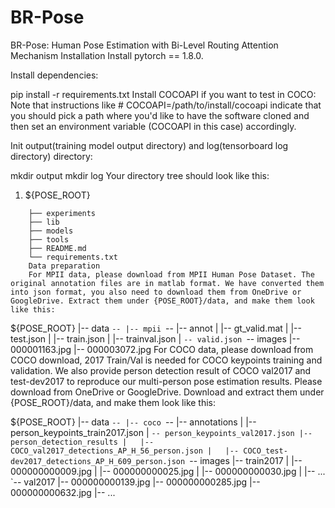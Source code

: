 # BR-Pose

BR-Pose: Human Pose Estimation with Bi-Level Routing Attention Mechanism
Installation
Install pytorch == 1.8.0.

Install dependencies:

pip install -r requirements.txt
Install COCOAPI if you want to test in COCO: Note that instructions like # COCOAPI=/path/to/install/cocoapi indicate that you should pick a path where you'd like to have the software cloned and then set an environment variable (COCOAPI in this case) accordingly.

Init output(training model output directory) and log(tensorboard log directory) directory:

mkdir output 
mkdir log
Your directory tree should look like this:

1. ${POSE_ROOT}
```
    ├── experiments
    ├── lib
    ├── models
    ├── tools 
    ├── README.md
    └── requirements.txt
    Data preparation
    For MPII data, please download from MPII Human Pose Dataset. The original annotation files are in matlab format. We have converted them into json format, you also need to download them from OneDrive or GoogleDrive. Extract them under {POSE_ROOT}/data, and make them look like this:
```
${POSE_ROOT}
|-- data
`-- |-- mpii
    `-- |-- annot
        |   |-- gt_valid.mat
        |   |-- test.json
        |   |-- train.json
        |   |-- trainval.json
        |   `-- valid.json
        `-- images
            |-- 000001163.jpg
            |-- 000003072.jpg
For COCO data, please download from COCO download, 2017 Train/Val is needed for COCO keypoints training and validation. We also provide person detection result of COCO val2017 and test-dev2017 to reproduce our multi-person pose estimation results. Please download from OneDrive or GoogleDrive. Download and extract them under {POSE_ROOT}/data, and make them look like this:

${POSE_ROOT}
|-- data
`-- |-- coco
    `-- |-- annotations
        |   |-- person_keypoints_train2017.json
        |   `-- person_keypoints_val2017.json
        |-- person_detection_results
        |   |-- COCO_val2017_detections_AP_H_56_person.json
        |   |-- COCO_test-dev2017_detections_AP_H_609_person.json
        `-- images
            |-- train2017
            |   |-- 000000000009.jpg
            |   |-- 000000000025.jpg
            |   |-- 000000000030.jpg
            |   |-- ... 
            `-- val2017
                |-- 000000000139.jpg
                |-- 000000000285.jpg
                |-- 000000000632.jpg
                |-- ... 